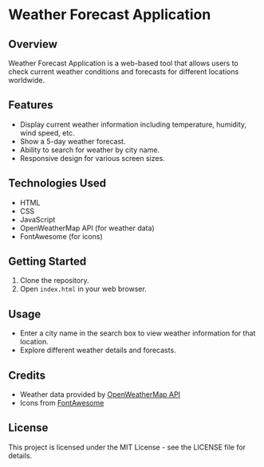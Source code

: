 # Weather Forecast Application

## Overview

Weather Forecast Application is a web-based tool that allows users to check current weather conditions and forecasts for different locations worldwide.

## Features

- Display current weather information including temperature, humidity, wind speed, etc.
- Show a 5-day weather forecast.
- Ability to search for weather by city name.
- Responsive design for various screen sizes.

## Technologies Used

- HTML
- CSS
- JavaScript
- OpenWeatherMap API (for weather data)
- FontAwesome (for icons)

## Getting Started

1. Clone the repository.
2. Open `index.html` in your web browser.

## Usage

- Enter a city name in the search box to view weather information for that location.
- Explore different weather details and forecasts.

## Credits

- Weather data provided by [OpenWeatherMap API](https://openweathermap.org/api)
- Icons from [FontAwesome](https://fontawesome.com/)

## License

This project is licensed under the MIT License - see the LICENSE file for details.
